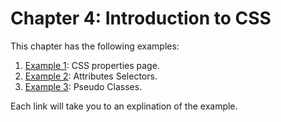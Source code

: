 # Chapter 4: Introduction to CSS

This chapter has the following examples:
1. [Example 1](properties.md): CSS properties page.
2. [Example 2](attribute.md): Attributes Selectors.
3. [Example 3](pseudo.md): Pseudo Classes.

Each link will take you to an explination of the example.
